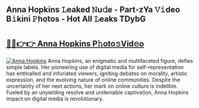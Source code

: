 ## Anna Hopkins 𝙻eaked 𝙽u𝚍e - Part-zYa 𝚅𝚒deo B𝚒kini 𝙿hotos - Hot All 𝙻eaks TDybG

# <h2><a href="http://ld7e97.urlbe.top/?page=Anna+Hopkins">🔗🔗👉👉 Anna Hopkins P𝚑oto𝚜Vid𝚎o</a></h2>

[![Anna Hopkins](https://i.imgur.com/eBuTRDB.gif)](http://ld7e97.urlbe.top/?page=Anna+Hopkins)
Anna Hopkins, an enigmatic and multifaceted figure, defies simple labels. Her pioneering use of digital media for self-representation has enthralled and infuriated viewers, igniting debates on morality, artistic expression, and the evolving nature of online communities. Despite the uncertainty of her next actions, her mark on online culture is indelible. Fueled by an unyielding resolve and undeniable captivation, Anna Hopkins impact on digital media is revolutionary.
